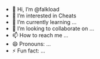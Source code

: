 - 👋 Hi, I’m @falkload
- 👀 I’m interested in Cheats
- 🌱 I’m currently learning ...
- 💞️ I’m looking to collaborate on ...
- 📫 How to reach me ...
- 😄 Pronouns: ...
- ⚡ Fun fact: ...

<!---
falkload/falkload is a ✨ special ✨ repository because its `README.md` (this file) appears on your GitHub profile.
You can click the Preview link to take a look at your changes.
--->
